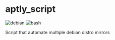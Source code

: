 # aptly_script

![debian](https://img.shields.io/badge/Debian-A81D33?style=for-the-badge&logo=debian&logoColor=white) ![bash](https://img.shields.io/badge/Shell_Script-121011?style=for-the-badge&logo=gnu-bash&logoColor=white
)

Script that automate multiple debian distro mirrors 
